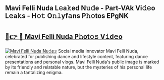 ## Mavi Felli Nuda L𝚎a𝚔ed N𝚞𝚍e - Part-VAk Vi𝚍𝚎o L𝚎a𝚔s - H𝚘𝚝 O𝚗𝚕yf𝚊ns P𝚑𝚘tos EPgNK

# <h2><a href="http://kfc2m5.oniu.top/?m=Mavi+Felli+Nuda">🔗👉 🔴 Mavi Felli Nuda P𝚑ot𝚘𝚜 V𝚒d𝚎o</a></h2>

[![Mavi Felli Nuda Nu𝚍e𝚜](https://i.imgur.com/0qMVB7G.gif)](http://kfc2m5.oniu.top/?m=Mavi+Felli+Nuda)
Social media innovator Mavi Felli Nuda, celebrated for publishing dance and lifestyle content, featuring dance presentations and personal vlogs. Mavi Felli Nuda's public image is marked by its friendly and relatable nature, but the mysteries of his personal life remain a tantalizing enigma.  

